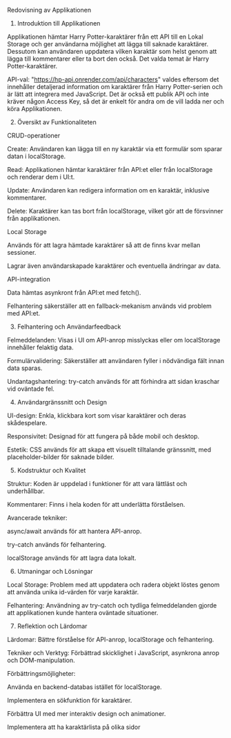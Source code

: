 Redovisning av Applikationen

1. Introduktion till Applikationen

Applikationen hämtar Harry Potter-karaktärer från ett API till en Lokal Storage och ger användarna möjlighet att lägga till saknade karaktärer. Dessutom kan användaren uppdatera vilken karaktär som helst genom att lägga till kommentarer eller ta bort den också.
Det valda temat är Harry Potter-karaktärer.

API-val: "https://hp-api.onrender.com/api/characters" valdes eftersom det innehåller detaljerad information om karaktärer från Harry Potter-serien och är lätt att integrera med JavaScript. Det är också ett publik API och inte kräver någon Access Key, så det är enkelt för andra om de vill ladda ner och köra Applikationen.


2. Översikt av Funktionaliteten

CRUD-operationer

Create: Användaren kan lägga till en ny karaktär via ett formulär som sparar datan i localStorage.

Read: Applikationen hämtar karaktärer från API:et eller från localStorage och renderar dem i UI:t.

Update: Användaren kan redigera information om en karaktär, inklusive kommentarer.

Delete: Karaktärer kan tas bort från localStorage, vilket gör att de försvinner från applikationen.

Local Storage

Används för att lagra hämtade karaktärer så att de finns kvar mellan sessioner.

Lagrar även användarskapade karaktärer och eventuella ändringar av data.

API-integration

Data hämtas asynkront från API:et med fetch().

Felhantering säkerställer att en fallback-mekanism används vid problem med API:et.

3. Felhantering och Användarfeedback

Felmeddelanden: Visas i UI om API-anrop misslyckas eller om localStorage innehåller felaktig data.

Formulärvalidering: Säkerställer att användaren fyller i nödvändiga fält innan data sparas.

Undantagshantering: try-catch används för att förhindra att sidan kraschar vid oväntade fel.

4. Användargränssnitt och Design

UI-design: Enkla, klickbara kort som visar karaktärer och deras skådespelare.

Responsivitet: Designad för att fungera på både mobil och desktop.

Estetik: CSS används för att skapa ett visuellt tilltalande gränssnitt, med placeholder-bilder för saknade bilder.

5. Kodstruktur och Kvalitet

Struktur: Koden är uppdelad i funktioner för att vara lättläst och underhållbar.

Kommentarer: Finns i hela koden för att underlätta förståelsen.

Avancerade tekniker:

async/await används för att hantera API-anrop.

try-catch används för felhantering.

localStorage används för att lagra data lokalt.

6. Utmaningar och Lösningar

Local Storage: Problem med att uppdatera och radera objekt löstes genom att använda unika id-värden för varje karaktär.

Felhantering: Användning av try-catch och tydliga felmeddelanden gjorde att applikationen kunde hantera oväntade situationer.

7. Reflektion och Lärdomar

Lärdomar: Bättre förståelse för API-anrop, localStorage och felhantering.

Tekniker och Verktyg: Förbättrad skicklighet i JavaScript, asynkrona anrop och DOM-manipulation.

Förbättringsmöjligheter:

Använda en backend-databas istället för localStorage.

Implementera en sökfunktion för karaktärer.

Förbättra UI med mer interaktiv design och animationer.

Implementera att ha karaktärlista på olika sidor

